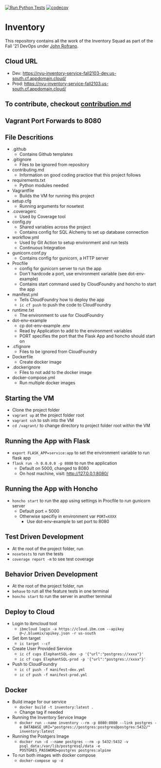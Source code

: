 [![Run Python Tests](https://github.com/Inventory-Devops-Fall21/inventory/actions/workflows/workflow.yml/badge.svg)](https://github.com/Inventory-Devops-Fall21/inventory/actions/workflows/workflow.yml)
[![codecov](https://codecov.io/gh/Inventory-Devops-Fall21/inventory/branch/main/graph/badge.svg?token=8LLHNZEGQZ)](https://codecov.io/gh/Inventory-Devops-Fall21/inventory)

# Inventory

This repository contains all the work of the Inventory Squad as part of the Fall '21 DevOps under [John Rofrano](https://github.com/rofrano).

## Cloud URL

* Dev: <https://nyu-inventory-service-fall2103-dev.us-south.cf.appdomain.cloud/>
* Prod: <https://nyu-inventory-service-fall2103.us-south.cf.appdomain.cloud/>

## To contribute, checkout [contribution.md](./contributing.md)

## Vagrant Port Forwards to 8080

## File Descritions

- .github
  - Contains Github templates
- .gitignore
  - Files to be ignored from repository
- contributing.md
  - Information on good coding practice that this project follows
- requirements.txt
  - Python modules needed
- Vagrantfile
  - Builds the VM for running this project
- setup.cfg
  - Running arguments for nosetest
- .coveragerc
  - Used by Coverage tool
- config.py
  - Shared variables across the project
  - Contains config for SQL Alchemy to set up database connection
- workflow.yml
  - Used by Git Action to setup environment and run tests
  - Continuous Integration
- gunicorn.conf.py
  - Contains config for gunicorn, a HTTP server
- Procfile
  - config for gunicorn server to run the app
  - Don't hardcode a port, use environment variable (see dot-env-example)
  - Contains start command used by CloudFoundry and honcho to start the app
- manifest.yml
  - Tells CloudFoundry how to deploy the app
  - `ic cf push` to push the code to CloudFoundry
- runtime.txt
  - The environment to use for CloudFoundry
- dot-env-example
  - cp dot-env-example .env
  - Read by Application to add to the environment variables
  - PORT specifies the port that the Flask App and honcho should start on
- .cfignore
  - Files to be ignored from CloudFoundry
- Dockerfile
  - Create docker image
- .dockerignore
  - Files to not add to the docker image
- docker-compose.yml
  - Run multiple docker images

## Starting the VM

- Clone the project folder
- `vagrant up` at the project folder root
- `vagrant ssh` to ssh into the VM
- `cd /vagrant/` to change directory to project folder root within the VM

## Running the App with Flask

- `export FLASK_APP=service:app` to set the environment variable to run flask app
- `flask run -h 0.0.0.0 -p 8080` to run the application
  - Default on 5000, changed to 8080
  - On host machine, visit: <http://127.0.0.1:8080/>

## Running the App with Honcho

- `honcho start` to run the app using settings in Procfile to run gunicorn server
  - Default port = 5000
  - Otherwise specifiy in environment var `PORT=XXXX`
    - Use dot-env-example to set port to 8080

## Test Driven Development

- At the root of the project folder, run
- `nosetests` to run the tests
- `coverage report -m` to see test coverage

## Behavior Driven Development

- At the root of the project folder, run
- `behave` to run all the feature tests in one terminal
- `honcho start` to run the server in another terminal

## Deploy to Cloud

- Login to ibmcloud tool
  - `ibmcloud login -a https://cloud.ibm.com --apikey @~/.bluemix/apikey.json -r us-south`
- Set ibm target
  - `ic target --cf`
- Create User Provided Service
  - `ic cf cups ElephantSQL-dev -p '{"url":"postgres://xxxx"}'`
  - `ic cf cups ElephantSQL-prod -p '{"url":"postgres://xxxx"}'`
- Push to CloudFoundry
  - `ic cf push -f manifest-dev.yml`
  - `ic cf push -f manifest-prod.yml`

## Docker

- Build image for our service
  - `docker build -t inventory:latest .`
  - Change tag if needed
- Running the Inventory Service Image
  - `docker run --name inventory --rm -p 8080:8080 --link postgres -e DATABASE_URI="postgres://postgres:postgres@postgres:5432/" inventory:latest`
- Running the Postgers Image
  - `docker run -d --name postgres --rm -p 5432:5432 -v psql_data:/var/lib/postgresql/data -e POSTGRES_PASSWORD=postgres postgres:alpine`
- To run both images with docker compose
  - `docker-compose up -d`